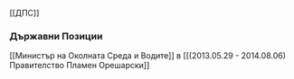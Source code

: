 [[ДПС]]

### Държавни Позиции
[[Министър на Околната Среда и Водите]] в [[(2013.05.29 - 2014.08.06) Правителство Пламен Орешарски]]